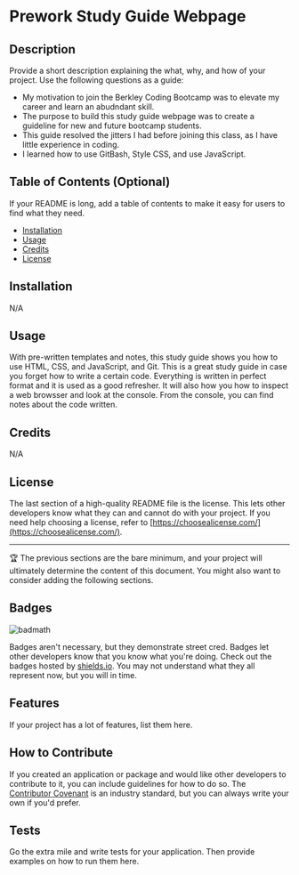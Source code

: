 # Prework Study Guide Webpage

## Description

Provide a short description explaining the what, why, and how of your project. Use the following questions as a guide:

- My motivation to join the Berkley Coding Bootcamp was to elevate my career and learn an abudndant skill.
- The purpose to build this study guide webpage was to create a guideline for new and future bootcamp students.
- This guide resolved the jitters I had before joining this class, as I have little experience in coding.
- I learned how to use GitBash, Style CSS, and use JavaScript.

## Table of Contents (Optional)

If your README is long, add a table of contents to make it easy for users to find what they need.

- [Installation](#installation)
- [Usage](#usage)
- [Credits](#credits)
- [License](#license)

## Installation

N/A

## Usage

With pre-written templates and notes, this study guide shows you how to use HTML, CSS, and JavaScript, and Git. This is a great study guide in case you forget how to write a certain code. Everything is written in perfect format and it is used as a good refresher. It will also how you how to inspect a web browsser and look at the console. From the console, you can find notes about the code written.



## Credits

N/A

## License

The last section of a high-quality README file is the license. This lets other developers know what they can and cannot do with your project. If you need help choosing a license, refer to [https://choosealicense.com/](https://choosealicense.com/).

---

🏆 The previous sections are the bare minimum, and your project will ultimately determine the content of this document. You might also want to consider adding the following sections.

## Badges

![badmath](https://img.shields.io/github/languages/top/nielsenjared/badmath)

Badges aren't necessary, but they demonstrate street cred. Badges let other developers know that you know what you're doing. Check out the badges hosted by [shields.io](https://shields.io/). You may not understand what they all represent now, but you will in time.

## Features

If your project has a lot of features, list them here.

## How to Contribute

If you created an application or package and would like other developers to contribute to it, you can include guidelines for how to do so. The [Contributor Covenant](https://www.contributor-covenant.org/) is an industry standard, but you can always write your own if you'd prefer.

## Tests

Go the extra mile and write tests for your application. Then provide examples on how to run them here.